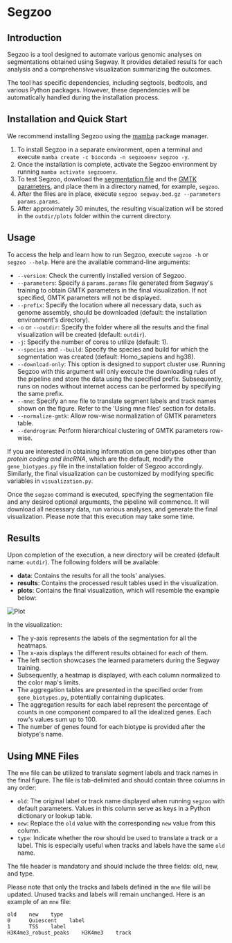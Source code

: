 # Segzoo

## Introduction

Segzoo is a tool designed to automate various genomic analyses on segmentations obtained using Segway. It provides detailed results for each analysis and a comprehensive visualization summarizing the outcomes.

The tool has specific dependencies, including segtools, bedtools, and various Python packages. However, these dependencies will be automatically handled during the installation process.

## Installation and Quick Start

We recommend installing Segzoo using the [mamba](https://mamba.readthedocs.io/en/latest/mamba-installation.html#mamba-install) package manager.

1. To install Segzoo in a separate environment, open a terminal and execute `mamba create -c bioconda -n segzooenv segzoo -y`.
2. Once the installation is complete, activate the Segzoo environment by running `mamba activate segzooenv`.
3. To test Segzoo, download the [segmentation file](https://segway.hoffmanlab.org/2018/protocol/trackhub/hg38/segway.bed.gz) and the [GMTK parameters](https://segway.hoffmanlab.org/2018/protocol/params/params.params), and place them in a directory named, for example, `segzoo`.
4. After the files are in place, execute `segzoo segway.bed.gz --parameters params.params`.
5. After approximately 30 minutes, the resulting visualization will be stored in the `outdir/plots` folder within the current directory.

## Usage

To access the help and learn how to run Segzoo, execute `segzoo -h` or `segzoo --help`. Here are the available command-line arguments:

- `--version`: Check the currently installed version of Segzoo.
- `--parameters`: Specify a `params.params` file generated from Segway's training to obtain GMTK parameters in the final visualization. If not specified, GMTK parameters will not be displayed.
- `--prefix`: Specify the location where all necessary data, such as genome assembly, should be downloaded (default: the installation environment's directory).
- `-o` or `--outdir`: Specify the folder where all the results and the final visualization will be created (default: `outdir`).
- `-j`: Specify the number of cores to utilize (default: 1).
- `--species` and `--build`: Specify the species and build for which the segmentation was created (default: Homo_sapiens and hg38).
- `--download-only`: This option is designed to support cluster use. Running Segzoo with this argument will only execute the downloading rules of the pipeline and store the data using the specified prefix. Subsequently, runs on nodes without internet access can be performed by specifying the same prefix.
- `--mne`: Specify an `mne` file to translate segment labels and track names shown on the figure. Refer to the 'Using mne files' section for details.
- `--normalize-gmtk`: Allow row-wise normalization of GMTK parameters table.
- `--dendrogram`: Perform hierarchical clustering of GMTK parameters row-wise.

If you are interested in obtaining information on gene biotypes other than *protein coding and lincRNA*, which are the default, modify the `gene_biotypes.py` file in the installation folder of Segzoo accordingly. Similarly, the final visualization can be customized by modifying specific variables in `visualization.py`.

Once the `segzoo` command is executed, specifying the segmentation file and any desired optional arguments, the pipeline will commence. It will download all necessary data, run various analyses, and generate the final visualization. Please note that this execution may take some time.

## Results

Upon completion of the execution, a new directory will be created (default name: `outdir`). The following folders will be available:

- **data**: Contains the results for all the tools' analyses.
- **results**: Contains the processed result tables used in the visualization.
- **plots**: Contains the final visualization, which will resemble the example below:

![Plot](https://bitbucket.org/hoffmanlab/segzoo/raw/default/plots/plot.png)

In the visualization:
- The y-axis represents the labels of the segmentation for all the heatmaps.
- The x-axis displays the different results obtained for each of them.
- The left section showcases the learned parameters during the Segway training.
- Subsequently, a heatmap is displayed, with each column normalized to the color map's limits.
- The aggregation tables are presented in the specified order from `gene_biotypes.py`, potentially containing duplicates.
- The aggregation results for each label represent the percentage of counts in one component compared to all the idealized genes. Each row's values sum up to 100.
- The number of genes found for each biotype is provided after the biotype's name.

## Using MNE Files

The `mne` file can be utilized to translate segment labels and track names in the final figure. The file is tab-delimited and should contain three columns in any order:

- `old`: The original label or track name displayed when running `segzoo` with default parameters. Values in this column serve as keys in a Python dictionary or lookup table.
- `new`: Replace the `old` value with the corresponding `new` value from this column.
- `type`: Indicate whether the row should be used to translate a track or a label. This is especially useful when tracks and labels have the same `old` name.

The file header is mandatory and should include the three fields: old, new, and type.

Please note that only the tracks and labels defined in the `mne` file will be updated. Unused tracks and labels will remain unchanged. Here is an example of an `mne` file:

```plaintext
old    new    type
0      Quiescent    label
1      TSS    label
H3K4me3_robust_peaks    H3K4me3    track
```
